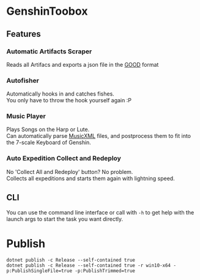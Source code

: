 # GenshinToobox

## Features

### Automatic Artifacts Scraper

Reads all Artifacs and exports a json file in the [GOOD](https://frzyc.github.io/genshin-optimizer/#/doc) format

### Autofisher

Automatically hooks in and catches fishes.  
You only have to throw the hook yourself again :P

### Music Player

Plays Songs on the Harp or Lute.  
Can automatically parse [MusicXML](https://musescore.org/en/handbook/3/file-formats#musicxml) files, and postprocess them to fit into the 7-scale Keyboard of Genshin.

### Auto Expedition Collect and Redeploy

No 'Collect All and Redeploy' button? No problem.  
Collects all expeditions and starts them again with lightning speed.

## CLI

You can use the command line interface or call with `-h` to get help with the launch args to start the task you want directly.

# Publish

`dotnet publish -c Release --self-contained true`  
`dotnet publish -c Release --self-contained true -r win10-x64 -p:PublishSingleFile=true -p:PublishTrimmed=true`